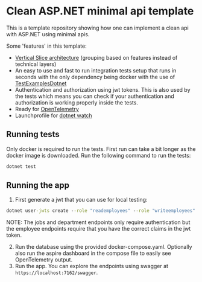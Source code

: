 # Clean ASP.NET minimal api template

This is a template repository showing how one can implement a clean api with ASP.NET using minimal apis.

Some 'features' in this template:

- [Vertical Slice architecture](https://www.jimmybogard.com/vertical-slice-architecture/) (grouping based on features instead of technical layers)
- An easy to use and fast to run integration tests setup that runs in seconds with the only dependency being docker with the use
  of [TestExamplesDotnet](https://github.com/Barsonax/TestExamplesDotnet)
- Authentication and authorization using jwt tokens. This is also used by the tests which means you can check if your authentication and authorization is working properly inside the tests.
- Ready for [OpenTelemetry](https://opentelemetry.io/)
- Launchprofile for [dotnet watch](https://learn.microsoft.com/en-us/dotnet/core/tools/dotnet-watch)

## Running tests

Only docker is required to run the tests. First run can take a bit longer as the docker image is downloaded.
Run the following command to run the tests:

```cmd
dotnet test
```

## Running the app

1. First generate a jwt that you can use for local testing:

```cmd
dotnet user-jwts create --role "reademployees" --role "writeemployees"
```

NOTE: The jobs and department endpoints only require authentication but the employee endpoints require that you have the correct claims in the jwt token.

2. Run the database using the provided docker-compose.yaml. Optionally also run the aspire dashboard in the compose file to easily see OpenTelemetry output.
3. Run the app. You can explore the endpoints using swagger at `https://localhost:7162/swagger`.
